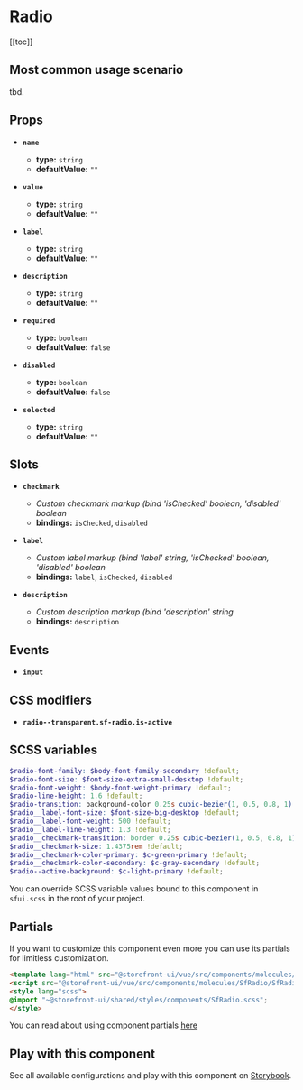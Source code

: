 # Radio

<!-- No Component description -->


[[toc]]


## Most common usage scenario

tbd.


## Props

- **`name`**
  - **type:** `string`
  - **defaultValue:** `""`

- **`value`**
  - **type:** `string`
  - **defaultValue:** `""`

- **`label`**
  - **type:** `string`
  - **defaultValue:** `""`

- **`description`**
  - **type:** `string`
  - **defaultValue:** `""`

- **`required`**
  - **type:** `boolean`
  - **defaultValue:** `false`

- **`disabled`**
  - **type:** `boolean`
  - **defaultValue:** `false`

- **`selected`**
  - **type:** `string`
  - **defaultValue:** `""`


## Slots

- **`checkmark`**
  - _Custom checkmark markup (bind 'isChecked' boolean, 'disabled' boolean_
  - **bindings:** `isChecked`, `disabled`

- **`label`**
  - _Custom label markup (bind 'label' string, 'isChecked' boolean, 'disabled' boolean_
  - **bindings:** `label`, `isChecked`, `disabled`

- **`description`**
  - _Custom description markup (bind 'description' string_
  - **bindings:** `description`


## Events

- **`input`**


## CSS modifiers

- **`radio--transparent.sf-radio.is-active`**


## SCSS variables

```scss
$radio-font-family: $body-font-family-secondary !default;
$radio-font-size: $font-size-extra-small-desktop !default;
$radio-font-weight: $body-font-weight-primary !default;
$radio-line-height: 1.6 !default;
$radio-transition: background-color 0.25s cubic-bezier(1, 0.5, 0.8, 1) !default;
$radio__label-font-size: $font-size-big-desktop !default;
$radio__label-font-weight: 500 !default;
$radio__label-line-height: 1.3 !default;
$radio__checkmark-transition: border 0.25s cubic-bezier(1, 0.5, 0.8, 1) !default;
$radio__checkmark-size: 1.4375rem !default;
$radio__checkmark-color-primary: $c-green-primary !default;
$radio__checkmark-color-secondary: $c-gray-secondary !default;
$radio--active-background: $c-light-primary !default;
```

You can override SCSS variable values bound to this component in `sfui.scss` in the root of your project.


## Partials

If you want to customize this component even more you can use its partials for limitless customization.

```html
<template lang="html" src="@storefront-ui/vue/src/components/molecules/SfRadio/SfRadio.html"></template>
<script src="@storefront-ui/vue/src/components/molecules/SfRadio/SfRadio.js"></script>
<style lang="scss">
@import "~@storefront-ui/shared/styles/components/SfRadio.scss";
</style>
```

You can read about using component partials [here](docs.storefrontui.io/customization)


## Play with this component

See all available configurations and play with this component on <a href="https://storybook.storefrontui.io/?path=/story/">Storybook</a>.
